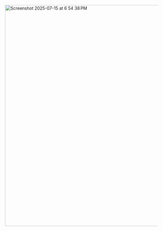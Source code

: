 <img width="1263" height="729" alt="Screenshot 2025-07-15 at 6 54 38 PM" src="https://github.com/user-attachments/assets/92d7f33e-371a-40ec-b586-e944b47a1f8b" />
